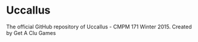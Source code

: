 # Uccallus
The official GitHub repository of Uccallus - CMPM 171 Winter 2015.
Created by Get A Clu Games
